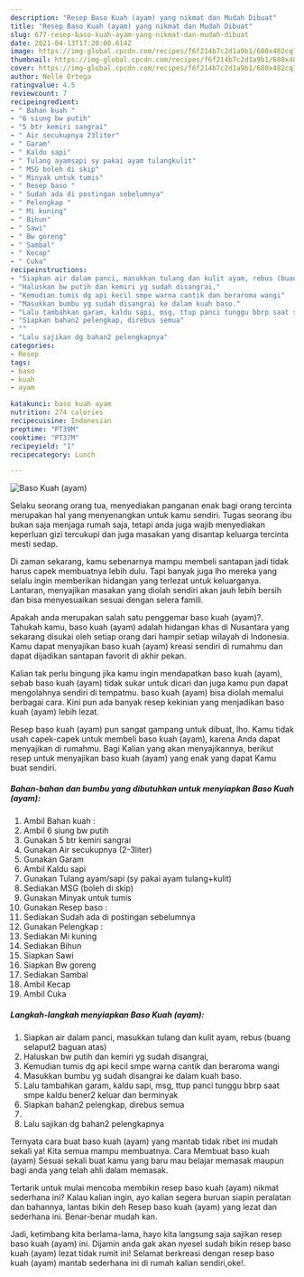 ```yaml
---
description: "Resep Baso Kuah (ayam) yang nikmat dan Mudah Dibuat"
title: "Resep Baso Kuah (ayam) yang nikmat dan Mudah Dibuat"
slug: 677-resep-baso-kuah-ayam-yang-nikmat-dan-mudah-dibuat
date: 2021-04-13T17:20:08.614Z
image: https://img-global.cpcdn.com/recipes/f6f214b7c2d1a9b1/680x482cq70/baso-kuah-ayam-foto-resep-utama.jpg
thumbnail: https://img-global.cpcdn.com/recipes/f6f214b7c2d1a9b1/680x482cq70/baso-kuah-ayam-foto-resep-utama.jpg
cover: https://img-global.cpcdn.com/recipes/f6f214b7c2d1a9b1/680x482cq70/baso-kuah-ayam-foto-resep-utama.jpg
author: Nelle Ortega
ratingvalue: 4.5
reviewcount: 7
recipeingredient:
- " Bahan kuah "
- "6 siung bw putih"
- "5 btr kemiri sangrai"
- " Air secukupnya 23liter"
- " Garam"
- " Kaldu sapi"
- " Tulang ayamsapi sy pakai ayam tulangkulit"
- " MSG boleh di skip"
- " Minyak untuk tumis"
- " Resep baso "
- " Sudah ada di postingan sebelumnya"
- " Pelengkap "
- " Mi kuning"
- " Bihun"
- " Sawi"
- " Bw goreng"
- " Sambal"
- " Kecap"
- " Cuka"
recipeinstructions:
- "Siapkan air dalam panci, masukkan tulang dan kulit ayam, rebus (buang selaput2 baguan atas)"
- "Haluskan bw putih dan kemiri yg sudah disangrai,"
- "Kemudian tumis dg api kecil smpe warna cantik dan beraroma wangi"
- "Masukkan bumbu yg sudah disangrai ke dalam kuah baso."
- "Lalu tambahkan garam, kaldu sapi, msg, ttup panci tunggu bbrp saat smpe kaldu bener2 keluar dan berminyak"
- "Siapkan bahan2 pelengkap, direbus semua"
- ""
- "Lalu sajikan dg bahan2 pelengkapnya"
categories:
- Resep
tags:
- baso
- kuah
- ayam

katakunci: baso kuah ayam 
nutrition: 274 calories
recipecuisine: Indonesian
preptime: "PT39M"
cooktime: "PT37M"
recipeyield: "1"
recipecategory: Lunch

---
```



![Baso Kuah (ayam)](https://img-global.cpcdn.com/recipes/f6f214b7c2d1a9b1/680x482cq70/baso-kuah-ayam-foto-resep-utama.jpg)

Selaku seorang orang tua, menyediakan panganan enak bagi orang tercinta merupakan hal yang menyenangkan untuk kamu sendiri. Tugas seorang ibu bukan saja menjaga rumah saja, tetapi anda juga wajib menyediakan keperluan gizi tercukupi dan juga masakan yang disantap keluarga tercinta mesti sedap.

Di zaman  sekarang, kamu sebenarnya mampu membeli santapan jadi tidak harus capek membuatnya lebih dulu. Tapi banyak juga lho mereka yang selalu ingin memberikan hidangan yang terlezat untuk keluarganya. Lantaran, menyajikan masakan yang diolah sendiri akan jauh lebih bersih dan bisa menyesuaikan sesuai dengan selera famili. 



Apakah anda merupakan salah satu penggemar baso kuah (ayam)?. Tahukah kamu, baso kuah (ayam) adalah hidangan khas di Nusantara yang sekarang disukai oleh setiap orang dari hampir setiap wilayah di Indonesia. Kamu dapat menyajikan baso kuah (ayam) kreasi sendiri di rumahmu dan dapat dijadikan santapan favorit di akhir pekan.

Kalian tak perlu bingung jika kamu ingin mendapatkan baso kuah (ayam), sebab baso kuah (ayam) tidak sukar untuk dicari dan juga kamu pun dapat mengolahnya sendiri di tempatmu. baso kuah (ayam) bisa diolah memalui berbagai cara. Kini pun ada banyak resep kekinian yang menjadikan baso kuah (ayam) lebih lezat.

Resep baso kuah (ayam) pun sangat gampang untuk dibuat, lho. Kamu tidak usah capek-capek untuk membeli baso kuah (ayam), karena Anda dapat menyajikan di rumahmu. Bagi Kalian yang akan menyajikannya, berikut resep untuk menyajikan baso kuah (ayam) yang enak yang dapat Kamu buat sendiri.

<!--inarticleads1-->

##### Bahan-bahan dan bumbu yang dibutuhkan untuk menyiapkan Baso Kuah (ayam):

1. Ambil  Bahan kuah :
1. Ambil 6 siung bw putih
1. Gunakan 5 btr kemiri sangrai
1. Gunakan  Air secukupnya (2-3liter)
1. Gunakan  Garam
1. Ambil  Kaldu sapi
1. Gunakan  Tulang ayam/sapi (sy pakai ayam tulang+kulit)
1. Sediakan  MSG (boleh di skip)
1. Gunakan  Minyak untuk tumis
1. Gunakan  Resep baso :
1. Sediakan  Sudah ada di postingan sebelumnya
1. Gunakan  Pelengkap :
1. Sediakan  Mi kuning
1. Sediakan  Bihun
1. Siapkan  Sawi
1. Siapkan  Bw goreng
1. Sediakan  Sambal
1. Ambil  Kecap
1. Ambil  Cuka




<!--inarticleads2-->

##### Langkah-langkah menyiapkan Baso Kuah (ayam):

1. Siapkan air dalam panci, masukkan tulang dan kulit ayam, rebus (buang selaput2 baguan atas)
1. Haluskan bw putih dan kemiri yg sudah disangrai,
1. Kemudian tumis dg api kecil smpe warna cantik dan beraroma wangi
1. Masukkan bumbu yg sudah disangrai ke dalam kuah baso.
1. Lalu tambahkan garam, kaldu sapi, msg, ttup panci tunggu bbrp saat smpe kaldu bener2 keluar dan berminyak
1. Siapkan bahan2 pelengkap, direbus semua
1. 
1. Lalu sajikan dg bahan2 pelengkapnya




Ternyata cara buat baso kuah (ayam) yang mantab tidak ribet ini mudah sekali ya! Kita semua mampu membuatnya. Cara Membuat baso kuah (ayam) Sesuai sekali buat kamu yang baru mau belajar memasak maupun bagi anda yang telah ahli dalam memasak.

Tertarik untuk mulai mencoba membikin resep baso kuah (ayam) nikmat sederhana ini? Kalau kalian ingin, ayo kalian segera buruan siapin peralatan dan bahannya, lantas bikin deh Resep baso kuah (ayam) yang lezat dan sederhana ini. Benar-benar mudah kan. 

Jadi, ketimbang kita berlama-lama, hayo kita langsung saja sajikan resep baso kuah (ayam) ini. Dijamin anda gak akan nyesel sudah bikin resep baso kuah (ayam) lezat tidak rumit ini! Selamat berkreasi dengan resep baso kuah (ayam) mantab sederhana ini di rumah kalian sendiri,oke!.

